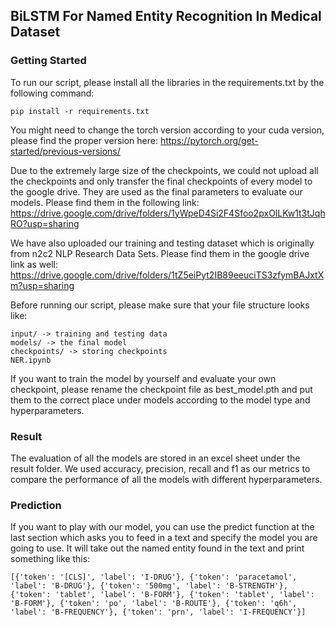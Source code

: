 ## BiLSTM For Named Entity Recognition In Medical Dataset

### Getting Started
To run our script, please install all the libraries in the requirements.txt by the following command:
```
pip install -r requirements.txt
```
You might need to change the torch version according to your cuda version, please find the proper version here:
https://pytorch.org/get-started/previous-versions/

Due to the extremely large size of the checkpoints, we could not upload all the checkpoints and only transfer the final checkpoints of every model to the google drive. They are used as the final parameters to evaluate our models. Please find them in the following link: 
https://drive.google.com/drive/folders/1yWpeD4Si2F4Sfoo2pxOlLKw1t3tJqhRO?usp=sharing

We have also uploaded our training and testing dataset which is originally from n2c2 NLP Research Data Sets. Please find them in the google drive link as well:
https://drive.google.com/drive/folders/1tZ5eiPyt2IB89eeuciTS3zfymBAJxtXm?usp=sharing


Before running our script, please make sure that your file structure looks like:
```
input/ -> training and testing data
models/ -> the final model
checkpoints/ -> storing checkpoints
NER.ipynb
```
If you want to train the model by yourself and evaluate your own checkpoint, please rename the checkpoint file as best_model.pth and put them to the correct place under models according to the model type and hyperparameters.


### Result
The evaluation of all the models are stored in an excel sheet under the result folder. We used accuracy, precision, recall and f1 as our metrics to compare the performance of all the models with different hyperparameters.


### Prediction
If you want to play with our model, you can use the predict function at the last section which asks you to feed in a text and specify the model you are going to use. It will take out the named entity found in the text and print something like this:
```
[{'token': '[CLS]', 'label': 'I-DRUG'}, {'token': 'paracetamol', 'label': 'B-DRUG'}, {'token': '500mg', 'label': 'B-STRENGTH'}, {'token': 'tablet', 'label': 'B-FORM'}, {'token': 'tablet', 'label': 'B-FORM'}, {'token': 'po', 'label': 'B-ROUTE'}, {'token': 'q6h', 'label': 'B-FREQUENCY'}, {'token': 'prn', 'label': 'I-FREQUENCY'}]
```